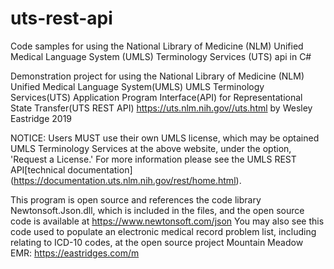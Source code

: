 # uts-rest-api
Code samples for using the National Library of Medicine (NLM) Unified Medical Language System (UMLS) Terminology Services (UTS) api in C#



Demonstration project for using the National Library of Medicine (NLM) 
Unified Medical Language System(UMLS) 
UMLS Terminology Services(UTS) 
Application Program Interface(API) for 
Representational State Transfer(UTS REST API)
 https://uts.nlm.nih.gov//uts.html 
by Wesley Eastridge 2019 



NOTICE:  Users MUST use their own UMLS license, which may be optained UMLS Terminology Services at the above website, under the option, 'Request a License.' 
For more information please see the UMLS REST API[technical documentation] (https://documentation.uts.nlm.nih.gov/rest/home.html). 


This program is open source and references the code library Newtonsoft.Json.dll, which is included in the files, and the open source code is available at https://www.newtonsoft.com/json 
You may also see this code used to populate an electronic medical record problem list, including relating to ICD-10 codes, at the open source project Mountain Meadow EMR:  https://eastridges.com/m 
